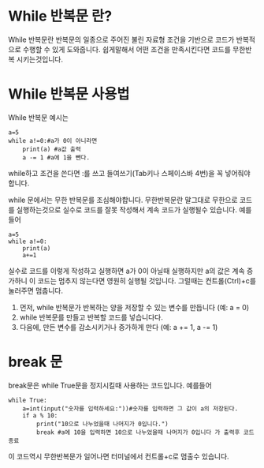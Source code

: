 # While 반복문 란?
While 반복문란 반복문의 일종으로 주어진 불린 자료형 조건을 기반으로 코드가 반복적으로 수행할 수 있게 도와줍니다.
쉽게말해서 어떤 조건을 만족시킨다면 코드를 무한반복 시키는것입니다.

# While 반복문 사용법
While 반복문 예시는
```
a=5
while a!=0:#a가 0이 아니라면
    print(a) #a값 출력
    a -= 1 #a에 1을 뺀다.
```
while하고 조건을 쓴다면 :를 쓰고 들여쓰기(Tab키나 스페이스바 4번)을 꼭 넣어줘야 합니다.

while 문에서는 무한 반복문를 조심해야합니다. 무한반복문란 말그대로 무한으로 코드를 실행하는것으로 실수로 코드를 잘못 작성해서 계속 코드가 실행될수 있습니다. 예를 들어
```
a=5
while a!=0:
    print(a)
    a+=1
```
실수로 코드를 이렇게 작성하고 실행하면 a가 0이 아닐때 실행하지만 a의 값은 계속 증가하니 이 코드는 멈추지 않는다면 영원히 실행될 것입니다. 그럴때는  컨트롤(Ctrl)+c를 눌러주면 멈춥니다.

1. 먼저, while 반복문가 반복하는 양을 저장할 수 있는 변수를 만듭니다 (예: a = 0)
2. while 반복문를 만들고 반복할 코드를 넣습니다다.
3. 다음에, 만든 변수를 감소시키거나 증가하게 만다 (예: a += 1, a -= 1)

# break 문
break문은 while True문을 정지시킬때 사용하는 코드입니다. 예를들어
```
while True:
    a=int(input("숫자를 입력하세요:"))#숫자를 입력하면 그 값이 a의 저장된다.
    if a % 10:
        print("10으로 나누었을때 나머지가 0입니다.")
        break #a에 10을 입력하면 10으로 나누었을때 나머지가 0입니다 가 출력후 코드 종료
```

이 코드역시 무한반복문가 일어나면 터미널에서 컨트롤+c로 멈출수 있습니다.
